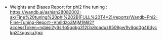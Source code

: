 
- Weights and Biases Report for phi2 fine tuning : https://wandb.ai/ashish28082002-ak/Fine%20tuning%20phi%202B(FULL%20T4*2)/reports/Wandb-Phi2-Fine-Tuning-Report--Vmlldzo3MjM1MjI2?accessToken=ndaisi2y6srlq5gqbg312j3c6oaduz9509pw1lv6qd0g46dyckp31kqovjiu7gpi
